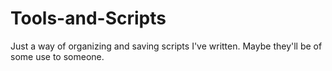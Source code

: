 # Tools-and-Scripts
Just a way of organizing and saving scripts I've written. Maybe they'll be of some use to someone.
